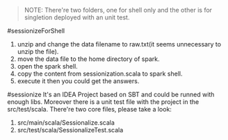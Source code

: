 >NOTE: There're two folders, one for shell only and the other is for singletion deployed with an unit test.

#sessionizeForShell
1. unzip and change the data filename to raw.txt(it seems unnecessary to unzip the file).
2. move the data file to the home directory of spark.
3. open the spark shell.
4. copy the content from sessionization.scala to spark shell.
5. execute it then you could get the answers.

#sessionize
It's an IDEA Project based on SBT and could be runned with enough libs. Moreover there is a unit test file with the project in the src/test/scala.
There're two core files, please take a look:
1. src/main/scala/Sessionalize.scala
2. src/test/scala/SessionalizeTest.scala

